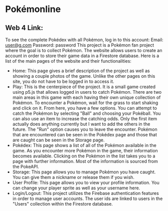 # Pokémonline
## Web 4 Link:
To see the complete Pokédex with all Pokémon, log in to this account:
Email: user@g.com
Password: password
This project is a Pokémon fan project where the goal is to collect Pokémon. The website allows users to create an account in order to store their game data in a Firestore database. Here is a list of the main pages of the website and their functionalities:
- Home: This page gives a brief description of the project as well as showing a couple photos of the game. Unlike the other pages on this site, you do not have to be logged in to access it.
- Play: This is the centerpiece of the project. It is a small game created using p5.js that allows logged in users to catch Pokémon. There are two main areas in this game with each having their own unique collection of Pokémon. To encounter a Pokémon, wait for the grass to start shaking and click on it. From here, you have a few options. You can attempt to catch the Pokémon by selecting "Ball" and choosing your Pokéball. You can also use an item to increase the catching odds. Only the first item actually does anything currently but I want to add the others in the future. The "Run" option causes you to leave the encounter. Pokémon that are encountered can be seen in the Pokédex page and those that are caught can be seen in the Storage page.
- Pokédex: This page shows a list of all of the Pokémon available in the game. As you encounter more Pokémon in the game, their information becomes available. Clicking on the Pokémon in the list takes you to a page with further information. Most of the information is sourced from the PokeAPI.
- Storage: This page allows you to manage Pokémon you have caught. You can give them a nickname or release them if you wish.
- User Profile: This page allows you to view your profile information. You can change your player sprite as well as your username here.
- Login/Logout: This project utilizes the Firebase authentication features in order to manage user accounts. The user ids are linked to users in the "Users" collection within the Firestore database.
